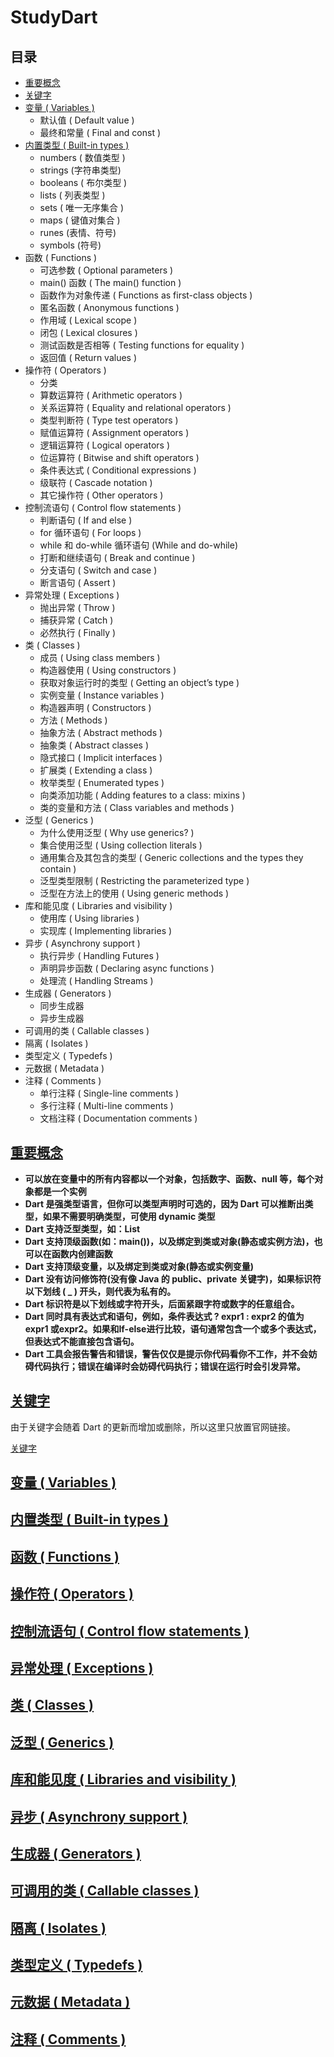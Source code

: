 # StudyDart

## 目录

* [重要概念](#重要概念)
* [关键字](#关键字)
* [变量 ( Variables )](#变量)
	* 默认值 ( Default value )
	* 最终和常量 ( Final and const )
* [内置类型 ( Built-in types )](内置类型)
	* numbers ( 数值类型 )
	* strings (字符串类型)
	* booleans ( 布尔类型 )
	* lists ( 列表类型 )
	* sets ( 唯一无序集合 )
	* maps ( 键值对集合 )
	* runes (表情、符号)
	* symbols (符号)
* 函数 ( Functions )
	* 可选参数 ( Optional parameters )
	* main() 函数 ( The main() function )
	* 函数作为对象传递 ( Functions as first-class objects )
	* 匿名函数 ( Anonymous functions )
	* 作用域 ( Lexical scope )
	* 闭包 ( Lexical closures )
	* 测试函数是否相等 ( Testing functions for equality )
	* 返回值 ( Return values )
* 操作符 ( Operators )
	* 分类
	* 算数运算符 ( Arithmetic operators )
	* 关系运算符 ( Equality and relational operators )
	* 类型判断符 ( Type test operators )
	* 赋值运算符 ( Assignment operators )
	* 逻辑运算符 ( Logical operators )
	* 位运算符 ( Bitwise and shift operators )
	* 条件表达式 ( Conditional expressions )
	* 级联符 ( Cascade notation )
	* 其它操作符 ( Other operators )
* 控制流语句 ( Control flow statements )
	* 判断语句 ( If and else )
	* for 循环语句 ( For loops )
	* while 和 do-while 循环语句 (While and do-while)
	* 打断和继续语句 ( Break and continue )
	* 分支语句 ( Switch and case )
	* 断言语句 ( Assert )
* 异常处理 ( Exceptions )
	* 抛出异常 ( Throw )
	* 捕获异常 ( Catch )
	* 必然执行 ( Finally )
* 类 ( Classes )
	* 成员 ( Using class members )
	* 构造器使用 ( Using constructors )
	* 获取对象运行时的类型 ( Getting an object’s type )
	* 实例变量 ( Instance variables )
	* 构造器声明 ( Constructors )
	* 方法 ( Methods )
	* 抽象方法 ( Abstract methods )
	* 抽象类 ( Abstract classes )
	* 隐式接口 ( Implicit interfaces )
	* 扩展类 ( Extending a class )
	* 枚举类型 ( Enumerated types )
	* 向类添加功能 ( Adding features to a class: mixins )
	* 类的变量和方法 ( Class variables and methods )
* 泛型 ( Generics )
	* 为什么使用泛型 ( Why use generics? )
	* 集合使用泛型 ( Using collection literals )
	* 通用集合及其包含的类型 ( Generic collections and the types they contain )
	* 泛型类型限制 ( Restricting the parameterized type )
	* 泛型在方法上的使用 ( Using generic methods )
* 库和能见度 ( Libraries and visibility )
	* 使用库 ( Using libraries )
	* 实现库 ( Implementing libraries )
* 异步 ( Asynchrony support )
	* 执行异步 ( Handling Futures )
	* 声明异步函数 ( Declaring async functions )
	* 处理流 ( Handling Streams )
* 生成器 ( Generators )
	* 同步生成器
	* 异步生成器
* 可调用的类 ( Callable classes )
* 隔离 ( Isolates )
* 类型定义 ( Typedefs )
* 元数据 ( Metadata )
* 注释 ( Comments )
	* 单行注释 ( Single-line comments )
	* 多行注释 ( Multi-line comments )
	* 文档注释 ( Documentation comments )

## [重要概念](https://www.dartlang.org/guides/language/language-tour#important-concepts)

* **可以放在变量中的所有内容都以一个对象，包括数字、函数、null 等，每个对象都是一个实例**
* **Dart 是强类型语言，但你可以类型声明时可选的，因为 Dart 可以推断出类型，如果不需要明确类型，可使用 dynamic 类型**
* **Dart 支持泛型类型，如：List<int>**
* **Dart 支持顶级函数(如：main())，以及绑定到类或对象(静态或实例方法)，也可以在函数内创建函数**
* **Dart 支持顶级变量，以及绑定到类或对象(静态或实例变量)**
* **Dart 没有访问修饰符(没有像 Java 的 public、private 关键字)，如果标识符以下划线 ( _ ) 开头，则代表为私有的。**
* **Dart 标识符是以下划线或字符开头，后面紧跟字符或数字的任意组合。**
* **Dart 同时具有表达式和语句，例如，条件表达式 ? expr1 : expr2 的值为 expr1 或expr2。如果和If-else进行比较，语句通常包含一个或多个表达式，但表达式不能直接包含语句。**
* **Dart 工具会报告警告和错误，警告仅仅是提示你代码看你不工作，并不会妨碍代码执行；错误在编译时会妨碍代码执行；错误在运行时会引发异常。**
	
## [关键字](https://www.dartlang.org/guides/language/language-tour#keywords)

由于关键字会随着 Dart 的更新而增加或删除，所以这里只放置官网链接。

[关键字](https://www.dartlang.org/guides/language/language-tour#keywords)

## [变量 ( Variables )](https://www.dartlang.org/guides/language/language-tour#variables)
	

## [内置类型 ( Built-in types )](https://www.dartlang.org/guides/language/language-tour#built-in-types)

## [函数 ( Functions )](https://www.dartlang.org/guides/language/language-tour#functions)

## [操作符 ( Operators )](https://www.dartlang.org/guides/language/language-tour#operators)

## [控制流语句 ( Control flow statements )](https://www.dartlang.org/guides/language/language-tour#control-flow-statements)

## [异常处理 ( Exceptions )](https://www.dartlang.org/guides/language/language-tour#exceptions)

## [类 ( Classes )](https://www.dartlang.org/guides/language/language-tour#classes)

## [泛型 ( Generics )](https://www.dartlang.org/guides/language/language-tour#generics)

## [库和能见度 ( Libraries and visibility )](https://www.dartlang.org/guides/language/language-tour#libraries-and-visibility)

## [异步 ( Asynchrony support )](https://www.dartlang.org/guides/language/language-tour#asynchrony-support)

## [生成器 ( Generators )](https://www.dartlang.org/guides/language/language-tour#generators)

## [可调用的类 ( Callable classes )](https://www.dartlang.org/guides/language/language-tour#callable-classes)

## [隔离 ( Isolates )](https://www.dartlang.org/guides/language/language-tour#isolates)

## [类型定义 ( Typedefs )](https://www.dartlang.org/guides/language/language-tour#typedefs)

## [元数据 ( Metadata )](https://www.dartlang.org/guides/language/language-tour#metadata)

## [注释 ( Comments )](https://www.dartlang.org/guides/language/language-tour#comments)

